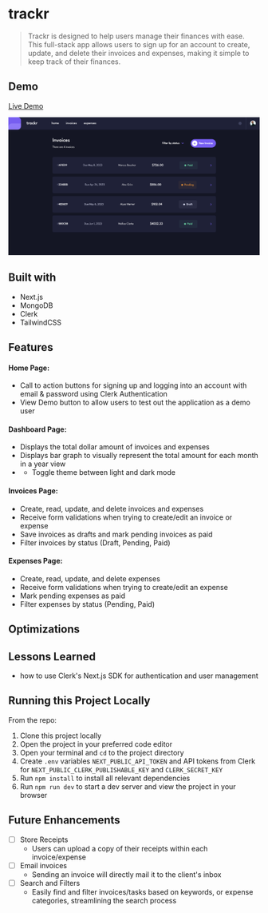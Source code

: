 # trackr
> Trackr is designed to help users manage their finances with ease. This full-stack app allows users to sign up for an account to create, update, and delete their invoices and expenses, making it simple to keep track of their finances.

## Demo
[Live Demo](https://trackr-nc.vercel.app/)

<img src="trackr-screenshot.png" alt="" border="0">

## Built with
- Next.js
- MongoDB
- Clerk
- TailwindCSS

## Features
#### Home Page:
- Call to action buttons for signing up and logging into an account with email & password using Clerk Authentication
- View Demo button to allow users to test out the application as a demo user

#### Dashboard Page:
- Displays the total dollar amount of invoices and expenses
- Displays bar graph to visually represent the total amount for each month in a year view
- - Toggle theme between light and dark mode

#### Invoices Page:  
- Create, read, update, and delete invoices and expenses
- Receive form validations when trying to create/edit an invoice or expense
- Save invoices as drafts and mark pending invoices as paid
- Filter invoices by status (Draft, Pending, Paid)

#### Expenses Page:  
- Create, read, update, and delete expenses
- Receive form validations when trying to create/edit an expense
- Mark pending expenses as paid
- Filter expenses by status (Pending, Paid)

## Optimizations

## Lessons Learned
- how to use Clerk's Next.js SDK for authentication and user management

## Running this Project Locally
From the repo:
1. Clone this project locally
2. Open the project in your preferred code editor
3. Open your terminal and `cd` to the project directory
4. Create `.env` variables `NEXT_PUBLIC_API_TOKEN` and API tokens from Clerk for `NEXT_PUBLIC_CLERK_PUBLISHABLE_KEY` and `CLERK_SECRET_KEY`
5. Run `npm install` to install all relevant dependencies
6. Run `npm run dev` to start a dev server and view the project in your browser

## Future Enhancements
- [ ] Store Receipts
  - Users can upload a copy of their receipts within each invoice/expense
- [ ] Email invoices
  - Sending an invoice will directly mail it to the client's inbox
- [ ] Search and Filters
  - Easily find and filter invoices/tasks based on keywords, or expense categories, streamlining the search process

